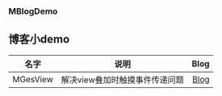 ### MBlogDemo
博客小demo
---
| 名字 | 说明 | Blog |
| - | :-: | -: | 
|MGesView|解决view叠加时触摸事件传递问题|[Blog](https://www.jianshu.com/p/f5119b096b91)|


